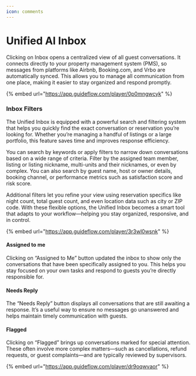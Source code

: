 ```yaml
---
icon: comments
---
```


# Unified AI Inbox&#x20;

Clicking on Inbox opens a centralized view of all guest conversations. It connects directly to your property management system (PMS), so messages from platforms like Airbnb, Booking.com, and Vrbo are automatically synced. This allows you to manage all communication from one place, making it easier to stay organized and respond promptly.&#x20;

{% embed url="https://app.guideflow.com/player/0p0mngwcyk" %}

### Inbox Filters&#x20;

The Unified Inbox is equipped with a powerful search and filtering system that helps you quickly find the exact conversation or reservation you’re looking for. Whether you’re managing a handful of listings or a large portfolio, this feature saves time and improves response efficiency.

You can search by keywords or apply filters to narrow down conversations based on a wide range of criteria. Filter by the assigned team member, listing or listing nickname, multi-units and their nicknames, or even by complex. You can also search by guest name, host or owner details, booking channel, or performance metrics such as satisfaction score and risk score.

Additional filters let you refine your view using reservation specifics like night count, total guest count, and even location data such as city or ZIP code. With these flexible options, the Unified Inbox becomes a smart tool that adapts to your workflow—helping you stay organized, responsive, and in control.



{% embed url="https://app.guideflow.com/player/3r3wl0wsnk" %}

#### Assigned to me&#x20;

Clicking on “Assigned to Me” button updated the inbox to show only the conversations that have been specifically assigned to you. This helps you stay focused on your own tasks and respond to guests you’re directly responsible for.

#### Needs Reply

The “Needs Reply” button displays all conversations that are still awaiting a response. It’s a useful way to ensure no messages go unanswered and helps maintain timely communication with guests.

#### Flagged

Clicking on “Flagged” brings up conversations marked for special attention. These often involve more complex matters—such as cancellations, refund requests, or guest complaints—and are typically reviewed by supervisors.

{% embed url="https://app.guideflow.com/player/dr9oqwvaor" %}
